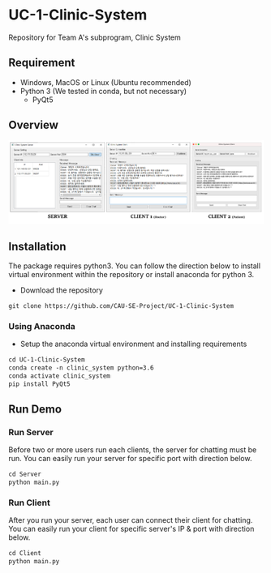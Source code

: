 # UC-1-Clinic-System
Repository for Team A's subprogram, Clinic System

## Requirement
- Windows, MacOS or Linux (Ubuntu recommended)
- Python 3 (We tested in conda, but not necessary)
  - PyQt5


## Overview
![image](img/demo.png)

## Installation
The package requires python3. You can follow the direction below to install virtual environment within the repository or install anaconda for python 3.
- Download the repository

```
git clone https://github.com/CAU-SE-Project/UC-1-Clinic-System
```

### Using Anaconda
- Setup the anaconda virtual environment and installing requirements

```
cd UC-1-Clinic-System
conda create -n clinic_system python=3.6
conda activate clinic_system
pip install PyQt5
```

## Run Demo
### Run Server
Before two or more users run each clients, the server for chatting must be run. You can easily run your server for specific port with direction below.
```
cd Server
python main.py
```
### Run Client
After you run your server, each user can connect their client for chatting. You can easily run your client for specific server's IP & port with direction below.
```
cd Client
python main.py
```
